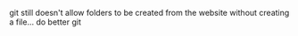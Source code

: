 git still doesn't allow folders to be created from the website without creating a file... do better git
